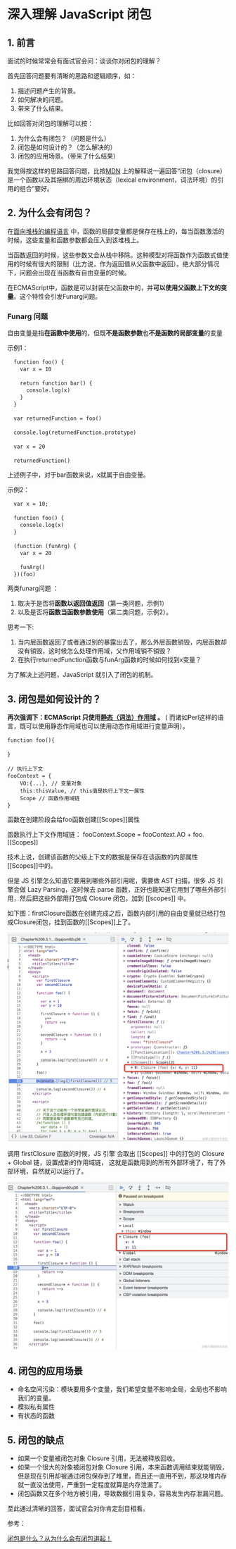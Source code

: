 # 深入理解 JavaScript 闭包

## 1. 前言

面试的时候常常会有面试官会问：谈谈你对闭包的理解？

首先回答问题要有清晰的思路和逻辑顺序，如：

1. 描述问题产生的背景。
2. 如何解决的问题。
3. 带来了什么结果。

比如回答对闭包的理解可以按：

1. 为什么会有闭包？（问题是什么）
2. 闭包是如何设计的？（怎么解决的）
3. 闭包的应用场景。（带来了什么结果）

我觉得按这样的思路回答问题，比按[MDN](<https://developer.mozilla.org/zh-CN/docs/Web/JavaScript/Closures>)
上的解释说一遍回答“闭包（closure）是一个函数以及其捆绑的周边环境状态（lexical environment，词法环境）的引用的组合”要好。

## 2. 为什么会有闭包？

在[面向堆栈的编程语言](http://en.wikipedia.org/wiki/Stack-oriented_programming_language)
中，函数的局部变量都是保存在栈上的，每当函数激活的时候，这些变量和函数参数都会压入到该堆栈上。

当函数返回的时候，这些参数又会从栈中移除。这种模型对将函数作为函数式值使用的时候有很大的限制（比方说，作为返回值从父函数中返回）。绝大部分情况下，问题会出现在当函数有自由变量的时候。

在ECMAScript中，函数是可以封装在父函数中的，并**可以使用父函数上下文的变量**。这个特性会引发Funarg问题。

### Funarg 问题

自由变量是指**在函数中使用**的，但既**不是函数参数**也**不是函数的局部变量**的变量

示例1：

```
  function foo() {
    var x = 10

    return function bar() {
      console.log(x)
    }
  }

  var returnedFunction = foo()

  console.log(returnedFunction.prototype)

  var x = 20

  returnedFunction()
```

上述例子中，对于bar函数来说，x就属于自由变量。

示例2：

```
  var x = 10;

  function foo() {
    console.log(x)
  }

  (function (funArg) {
    var x = 20

    funArg()
  })(foo)
```

两类funarg问题 ：

1. 取决于是否将**函数以返回值返回**（第一类问题，示例1）
1. 以及是否将**函数当函数参数使用**（第二类问题，示例2）。

思考一下:

1. 当内层函数返回了或者通过别的暴露出去了，那么外层函数销毁，内层函数却没有销毁，这时候怎么处理作用域，父作用域销不销毁？
2. 在执行returnedFunction函数与funArg函数的时候如何找到x变量？

为了解决上述问题，JavaScript 就引入了闭包的机制。

## 3. 闭包是如何设计的？

**再次强调下：ECMAScript
只使用[静态（词法）作用域](https://en.wikipedia.org/wiki/Scope_(computer_science)#Lexical_scoping) 。**  (
而诸如Perl这样的语言，既可以使用静态作用域也可以使用动态作用域进行变量声明）。

```
function foo(){

}

// 执行上下文
fooContext = {
    VO:{...}, // 变量对象
    this:thisValue, // this值是执行上下文一属性
    Scope // 函数作用域链
}
```

函数在创建阶段会给foo函数创建[[Scopes]]属性

函数执行上下文作用域链：
fooContext.Scope = fooContext.AO + foo.[[Scopes]]

技术上说，创建该函数的父级上下文的数据是保存在该函数的内部属性 [[Scopes]]中的。

但是 JS 引擎怎么知道它要用到哪些外部引用呢，需要做 AST 扫描，很多 JS 引擎会做 Lazy Parsing，这时候去 parse
函数，正好也能知道它用到了哪些外部引用，然后把这些外部用打包成 Closure 闭包，加到 [[scopes]] 中。

如下图：firstClosure函数在创建完成之后，函数内部引用的自由变量就已经打包成Closure闭包，挂到函数的[[Scopes]]上了。

![1.png](./1.jpg)

调用 firstClosure 函数的时候，JS 引擎 会取出 [[Scopes]] 中的打包的 Closure + Global 链，设置成新的作用域链，
这就是函数用到的所有外部环境了，有了外部环境，自然就可以运行了。

![2.jpg](2.jpg)

## 4. 闭包的应用场景

- 命名空间污染：模块要用多个变量，我们希望变量不影响全局，全局也不影响我们的变量。
- 模拟私有属性
- 有状态的函数

## 5. 闭包的缺点

- 如果一个变量被闭包对象 Closure 引用，无法被释放回收。
- 如果一个很大的对象被闭包对象 Closure 引用，本来函数调用结束就能销毁，但是现在引用却被通过闭包保存到了堆里，而且还一直用不到，那这块堆内存就一直没法使用，严重到一定程度就算是内存泄漏了。
- 闭包函数又在多个地方被引用，导致数据引用复杂，容易发生内存泄漏问题。

至此通过清晰的回答，面试官会对你肯定刮目相看。

参考：

[闭包是什么？从为什么会有闭包讲起！](https://juejin.cn/post/7084549768067678245?share_token=81B8021F-F924-477C-AC49-47071C69927E)